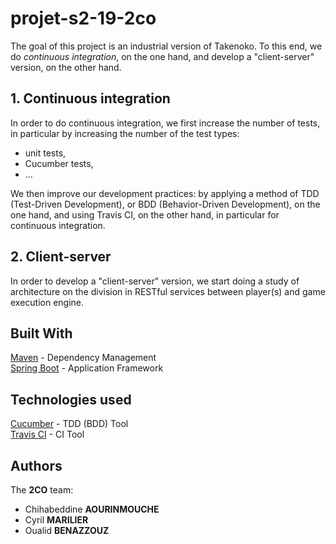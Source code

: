 # projet-s2-19-2co
The goal of this project is an industrial version of Takenoko.
To this end, we do _continuous integration_, on the one hand, and develop a "client-server" version, on the other hand.

## 1. Continuous integration
In order to do continuous integration, we first increase the number of tests, in particular by increasing the number of the test types:
- unit tests,
- Cucumber tests,
- ...

We then improve our development practices: by applying a method of TDD (Test-Driven Development), or BDD (Behavior-Driven Development), on the one hand, and using Travis CI, on the other hand, in particular for continuous integration.

## 2. Client-server
In order to develop a "client-server" version, we start doing a study of architecture on the division in RESTful services between player(s) and game execution engine.

## Built With
[Maven](https://maven.apache.org/) - Dependency Management  
[Spring Boot](https://spring.io) - Application Framework  

## Technologies used
[Cucumber](https://cucumber.io/) - TDD (BDD) Tool  
[Travis CI](https://github.com/uca-m1informatique-softeng/projet-s2-19-2co/blob/preparatory-work/travis-ci_studies/what-travis-is.md) - CI Tool  

## Authors
The **2CO** team:
- Chihabeddine **AOURINMOUCHE**
- Cyril **MARILIER**
- Oualid **BENAZZOUZ**
